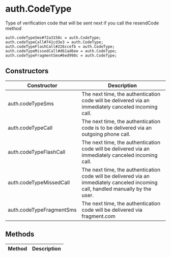 # auth.CodeType
Type of verification code that will be sent next if you call the resendCode method

```
auth.codeTypeSms#72a3158c = auth.CodeType;
auth.codeTypeCall#741cd3e3 = auth.CodeType;
auth.codeTypeFlashCall#226ccefb = auth.CodeType;
auth.codeTypeMissedCall#d61ad6ee = auth.CodeType;
auth.codeTypeFragmentSms#6ed998c = auth.CodeType;
```

## Constructors
| Constructor | Description |
| ---- | ----------- |
| auth.codeTypeSms | The next time, the authentication code will be delivered via an immediately canceled incoming call. |
| auth.codeTypeCall | The next time, the authentication code is to be delivered via an outgoing phone call. |
| auth.codeTypeFlashCall | The next time, the authentication code will be delivered via an immediately canceled incoming call. |
| auth.codeTypeMissedCall | The next time, the authentication code will be delivered via an immediately canceled incoming call, handled manually by the user. |
| auth.codeTypeFragmentSms | The next time, the authentication code will be delivered via fragment.com |


## Methods
| Method | Description |
| ---- | ----------- |


